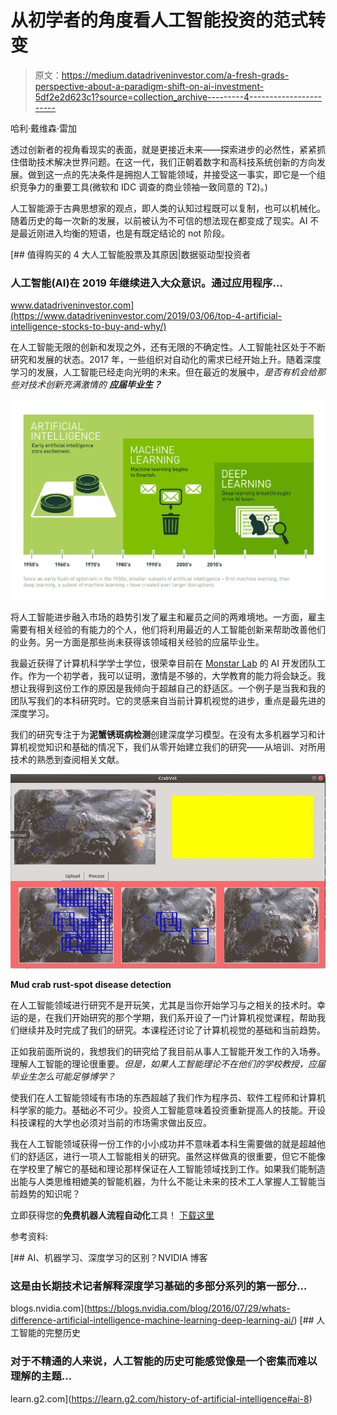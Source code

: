 # 从初学者的角度看人工智能投资的范式转变

> 原文：<https://medium.datadriveninvestor.com/a-fresh-grads-perspective-about-a-paradigm-shift-on-ai-investment-5df2e2d623c1?source=collection_archive---------4----------------------->

哈利·戴维森·雷加

透过创新者的视角看现实的表面，就是更接近未来——探索进步的必然性，紧紧抓住借助技术解决世界问题。在这一代，我们正朝着数字和高科技系统创新的方向发展。做到这一点的先决条件是拥抱人工智能领域，并接受这一事实，即它是一个组织竞争力的重要工具(微软和 IDC 调查的商业领袖一致同意的 T2)。)

人工智能源于古典思想家的观点，即人类的认知过程既可以复制，也可以机械化。随着历史的每一次新的发展，以前被认为不可信的想法现在都变成了现实。AI 不是最近刚进入均衡的短语，也是有既定结论的 not 阶段。

[](https://www.datadriveninvestor.com/2019/03/06/top-4-artificial-intelligence-stocks-to-buy-and-why/) [## 值得购买的 4 大人工智能股票及其原因|数据驱动型投资者

### 人工智能(AI)在 2019 年继续进入大众意识。通过应用程序…

www.datadriveninvestor.com](https://www.datadriveninvestor.com/2019/03/06/top-4-artificial-intelligence-stocks-to-buy-and-why/) 

在人工智能无限的创新和发现之外，还有无限的不确定性。人工智能社区处于不断研究和发展的状态。2017 年，一些组织对自动化的需求已经开始上升。随着深度学习的发展，人工智能已经走向光明的未来。但在最近的发展中，*是否有机会给那些对技术创新充满激情的* ***应届毕业生？***

![](img/485670157c841b03240e8008a4959115.png)

将人工智能进步融入市场的趋势引发了雇主和雇员之间的两难境地。一方面，雇主需要有相关经验的有能力的个人，他们将利用最近的人工智能创新来帮助改善他们的业务。另一方面是那些尚未获得该领域相关经验的应届毕业生。

我最近获得了计算机科学学士学位，很荣幸目前在 [Monstar Lab](https://www.monstarlab.ph/) 的 AI 开发团队工作。作为一个初学者，我可以证明，激情是不够的，大学教育的能力将会缺乏。我想让我得到这份工作的原因是我倾向于超越自己的舒适区。一个例子是当我和我的团队写我们的本科研究时。它的灵感来自当前计算机视觉的进步，重点是最先进的深度学习。

我们的研究专注于为**泥蟹锈斑病检测**创建深度学习模型。在没有太多机器学习和计算机视觉知识和基础的情况下，我们从零开始建立我们的研究——从培训、对所用技术的熟悉到查阅相关文献。

![](img/8e7d95c9346a758d79a301d8ee25b1f8.png)

**Mud crab rust-spot disease detection**

在人工智能领域进行研究不是开玩笑，尤其是当你开始学习与之相关的技术时。幸运的是，在我们开始研究的那个学期，我们系开设了一门计算机视觉课程，帮助我们继续并及时完成了我们的研究。本课程还讨论了计算机视觉的基础和当前趋势。

正如我前面所说的，我想我们的研究给了我目前从事人工智能开发工作的入场券。理解人工智能的理论很重要。*但是，如果人工智能理论不在他们的学校教授，应届毕业生怎么可能足够博学？*

使我们在人工智能领域有市场的东西超越了我们作为程序员、软件工程师和计算机科学家的能力。基础必不可少。投资人工智能意味着投资重新提高人的技能。开设科技课程的大学也必须对当前的市场需求做出反应。

我在人工智能领域获得一份工作的小小成功并不意味着本科生需要做的就是超越他们的舒适区，进行一项人工智能相关的研究。虽然这样做真的很重要，但它不能像在学校里了解它的基础和理论那样保证在人工智能领域找到工作。如果我们能制造出能与人类思维相媲美的智能机器，为什么不能让未来的技术工人掌握人工智能当前趋势的知识呢？

立即获得您的**免费机器人流程自动化**工具！
[下载这里](https://www.raxsuite.com/freedownload?utm_source=Medium%20Post&utm_medium=medium&utm_campaign=medium_footer)

参考资料:

[](https://blogs.nvidia.com/blog/2016/07/29/whats-difference-artificial-intelligence-machine-learning-deep-learning-ai/) [## AI、机器学习、深度学习的区别？NVIDIA 博客

### 这是由长期技术记者解释深度学习基础的多部分系列的第一部分…

blogs.nvidia.com](https://blogs.nvidia.com/blog/2016/07/29/whats-difference-artificial-intelligence-machine-learning-deep-learning-ai/) [](https://learn.g2.com/history-of-artificial-intelligence#ai-8) [## 人工智能的完整历史

### 对于不精通的人来说，人工智能的历史可能感觉像是一个密集而难以理解的主题…

learn.g2.com](https://learn.g2.com/history-of-artificial-intelligence#ai-8)